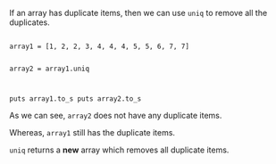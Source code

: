 If an array has duplicate items,
then we can use `uniq` to remove
all the duplicates.

<codeblock language="ruby" type="lesson">
<code>
array1 = [1, 2, 2, 3, 4, 4, 4, 5, 5, 6, 7, 7]

array2 = array1.uniq

puts array1.to_s
puts array2.to_s
</code>
</codeblock>

As we can see, `array2`
does not have any duplicate
items.

Whereas, `array1` still has the
duplicate items.

`uniq` returns a **new**
array which removes all duplicate
items.
